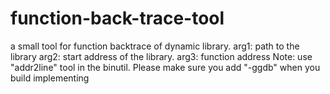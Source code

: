 # function-back-trace-tool
a small tool for function backtrace of dynamic library.
arg1: path to the library
arg2: start address of the library.
arg3: function address
Note: use "addr2line" tool in the binutil. Please make sure you add "-ggdb" when you build
implementing
